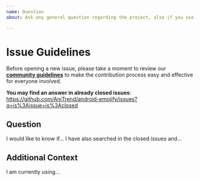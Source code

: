 ```yaml
---
name: Question
about: Ask any general question regarding the project, also if you use this if you don't know what category to use

---
```


# Issue Guidelines

Before opening a new issue, please take a moment to review our [**community guidelines**](https://github.com/AniTrend/android-emojify/blob/master/CONTRIBUTING.md) to make the contribution process easy and effective for everyone involved.

**You may find an answer in already closed issues**:
https://github.com/AniTrend/android-emojify/issues?q=is%3Aissue+is%3Aclosed

## Question
<!-- Clearly and explicitly explain the details about your question -->
I would like to know if... I have also searched in the closed issues and...

## Additional Context
<!-- Any additional information regarding your question, you may also add screenshots if any under this section -->

I am currently using...
